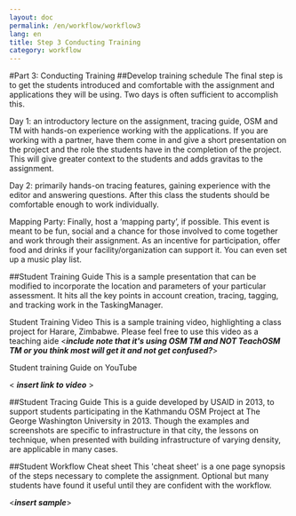 ```yaml
---
layout: doc
permalink: /en/workflow/workflow3
lang: en
title: Step 3 Conducting Training
category: workflow
---
```

#Part 3: Conducting Training
##Develop training schedule
The final step is to get the students introduced and comfortable with the assignment and applications they will be using.  Two days is often sufficient to accomplish this.  

Day 1: an introductory lecture on the assignment, tracing guide, OSM and TM with hands-on experience working with the applications.  If you are working with a partner, have them come in and give a short presentation on the project and the role the students have in the completion of the project.  This will give greater context to the students and adds gravitas to the assignment.  

Day 2: primarily hands-on tracing features, gaining experience with the editor and answering questions.  After this class the students should be comfortable enough to work individually.

Mapping Party: Finally, host a ‘mapping party’, if possible.  This event is meant to be fun, social and a chance for those involved to come together and work through their assignment.  As an incentive for participation, offer food and drinks if your facility/organization can support it. You can even set up a music play list.

##Student Training Guide
This is a sample presentation that can be modified to incorporate the location and parameters of your particular assessment. It hits all the key points in account creation, tracing, tagging, and tracking work in the TaskingManager.

Student Training Video
This is a sample training video, highlighting a class project for Harare, Zimbabwe. Please feel free to use this video as a teaching aide <***include note that it's using OSM TM and NOT TeachOSM TM or you think most will get it and not get confused?***>

Student training Guide on YouTube

< ***insert link to video*** >

##Student Tracing Guide
This is a guide developed by USAID in 2013, to support students participating in the Kathmandu OSM Project at The George Washington University in 2013. Though the examples and screenshots are specific to infrastructure in that city, the lessons on technique, when presented with building infrastructure of varying density, are applicable in many cases.
<Student tracing Guide>

##Student Workflow Cheat sheet
This 'cheat sheet' is a one page synopsis of the steps necessary to complete the assignment.  Optional but many students have found it useful until they are confident with the workflow.  

<***insert sample***>
